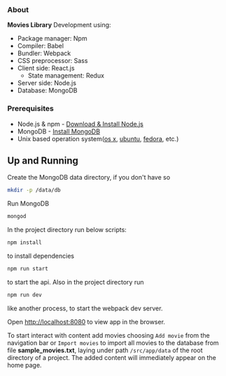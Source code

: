 ### About

<b>Movies Library</b> Development using:

- Package manager: Npm<br>
- Compiler: Babel<br>
- Bundler: Webpack<br>
- CSS preprocessor: Sass<br>
- Client side: React.js<br>
  - State management: Redux<br>
- Server side: Node.js<br>
- Database: MongoDB<br>

### Prerequisites

- Node.js & npm - [Download & Install Node.js](https://nodejs.org/en/download/)
- MongoDB - [Install MongoDB](https://docs.mongodb.com/manual/administration/install-community/)
- Unix based operation system([os x](https://en.wikipedia.org/wiki/OS_X), [ubuntu](<https://en.wikipedia.org/wiki/Ubuntu_(operating_system)>), [fedora](<https://en.wikipedia.org/wiki/Fedora_(operating_system)>), etc.)

## Up and Running

Create the MongoDB data directory, if you don't have so

```sh
mkdir -p /data/db
```

Run MongoDB

```sh
mongod
```

In the project directory run below scripts:

```sh
npm install
```

to install dependencies

```sh
npm run start
```

to start the api. Also in the project directory run

```sh
npm run dev
```

like another process, to start the webpack dev server.

Open [http://localhost:8080](http://localhost:8080) to view app in the browser.

To start interact with content add movies choosing `Add movie` from the navigation bar or `Import movies` to import all movies to the database from file **sample_movies.txt**, laying under path `/src/app/data` of the root directory of a project. The added content will immediately appear on the home page.
